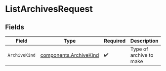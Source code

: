 # ListArchivesRequest


## Fields

| Field                                                            | Type                                                             | Required                                                         | Description                                                      | Example                                                          |
| ---------------------------------------------------------------- | ---------------------------------------------------------------- | ---------------------------------------------------------------- | ---------------------------------------------------------------- | ---------------------------------------------------------------- |
| `ArchiveKind`                                                    | [components.ArchiveKind](../../models/components/archivekind.md) | :heavy_check_mark:                                               | Type of archive to make                                          | full                                                             |